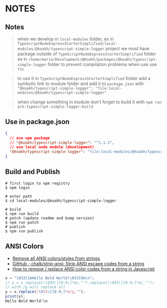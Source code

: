 # NOTES

## Notes

> when we develop in `local-modules` folder, ex in `TypeScriptNodeExpressStarterSimplified/local-modules/@koakh/typescript-simple-logger` project
we must have package outside of `TypeScriptNodeExpressStarterSimplified` folder ex in `/home/mario/Development/@Koakh/packages/@koakh/typescript-simple-logger` folder to prevent compilation problems when use use `tsc`

> to use it in `TypeScriptNodeExpressStarterSimplified` folder add a symbolic link to module folder and add it to `package.json` with `"@koakh/typescript-simple-logger": "file:local-modules/@koakh/typescript-simple-logger"`

> when change something in module don't forget to build it with `npm run pck:typescript-simple-logger:build`

## Use in package.json

```json
{
  // use npm package
  // "@koakh/typescript-simple-logger": "^1.1.3",
  // use local node module (development)
  "@koakh/typescript-simple-logger": "file:local-modules/@koakh/typescript-simple-logger",
}
```

## Build and Publish

```shell
# first login to npm registry
$ npm login

# enter path
$ cd local-modules/@koakh/typescript-simple-logger

# build
$ npm run build
# patch (update readme and bump version)
$ npm run patch
# publish
$ npm run publish
```

## ANSI Colors

- [Remove all ANSI colors/styles from strings](https://stackoverflow.com/questions/25245716/remove-all-ansi-colors-styles-from-strings/29497680)
- [GitHub - chalk/strip-ansi: Strip ANSI escape codes from a string](https://github.com/chalk/strip-ansi)
- [How to remove / replace ANSI color codes from a string in Javascript](https://stackoverflow.com/questions/7149601/how-to-remove-replace-ansi-color-codes-from-a-string-in-javascript/7150870)

```javascript
x = "\033[1mHello Bold World!\033[0m\n";
// y = x.replace(/\033\[[0-9;]*m/,"").replace(/\033\[[0-9;]*m/,"");
// with /g will replace all
y = x.replace(/\033\[[0-9;]*m/g,"");
print(x);
Hello Bold World!\n
```
